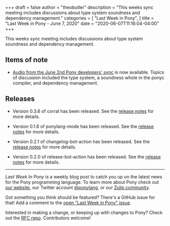 +++
draft = false
author = "theobutler"
description = "This weeks sync meeting includes discussions about type system soundness and dependency management."
categories = [
    "Last Week in Pony",
]
title = "Last Week in Pony - June 7, 2020"
date = "2020-06-07T11:16:04-04:00"
+++

This weeks sync meeting includes discussions about type system soundness and dependency management.
<!--more-->

## Items of note

- [Audio from the June 2nd Pony developers' sync](https://sync-recordings.ponylang.io/r/2020_06_02.m4a) is now available. Topics of discussion included the type system, a soundness whole in the ponyc compiler, and dependency management.

## Releases

- Version 0.3.6 of corral has been released. See the [release notes](https://github.com/ponylang/corral/releases/tag/0.3.6) for more details.

- Version 0.1.6 of ponylang-mode has been released. See the [release notes](https://github.com/ponylang/ponylang-mode/releases/tag/0.1.6) for more details.

- Version 0.2.1 of changelog-bot-action has been released. See the [release notes](https://github.com/ponylang/changelog-bot-action/releases/tag/0.2.1) for more details.

- Version 0.2.0 of release-bot-action has been released. See the [release notes](https://github.com/ponylang/release-bot-action/releases/tag/0.2.0) for more details.

---

_Last Week In Pony_ is a weekly blog post to catch you up on the latest news for the Pony programming language. To learn more about Pony check out [our website](https://ponylang.io), our Twitter account [@ponylang](https://twitter.com/ponylang), or our [Zulip community](https://ponylang.zulipchat.com).

Got something you think should be featured? There's a GitHub issue for that! Add a comment to the [open "Last Week in Pony" issue](https://github.com/ponylang/ponylang.github.io/issues?q=is%3Aissue+is%3Aopen+label%3Alast-week-in-pony).

Interested in making a change, or keeping up with changes to Pony? Check out the [RFC repo](https://github.com/ponylang/rfcs). Contributors welcome!
